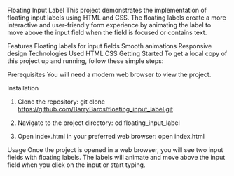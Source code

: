 Floating Input Label
This project demonstrates the implementation of floating input labels using HTML and CSS. The floating labels create a more interactive and user-friendly form experience by animating the label to move above the input field when the field is focused or contains text.

Features
Floating labels for input fields
Smooth animations
Responsive design
Technologies Used
HTML
CSS
Getting Started
To get a local copy of this project up and running, follow these simple steps:

Prerequisites
You will need a modern web browser to view the project.

Installation
1. Clone the repository:
git clone https://github.com/BarryBaros/floating_input_label.git

2. Navigate to the project directory:
   cd floating_input_label

3. Open index.html in your preferred web browser:
   open index.html

Usage
Once the project is opened in a web browser, you will see two input fields with floating labels. The labels will animate and move above the input field when you click on the input or start typing.

